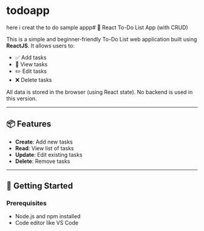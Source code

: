 # todoapp
here i creat the to do sample appp# 📝 React To-Do List App (with CRUD)

This is a simple and beginner-friendly To-Do List web application built using **ReactJS**. It allows users to:

- ✅ Add tasks
- 📄 View tasks
- ✏️ Edit tasks
- ❌ Delete tasks

All data is stored in the browser (using React state). No backend is used in this version.

---

## 📦 Features

- **Create**: Add new tasks
- **Read**: View list of tasks
- **Update**: Edit existing tasks
- **Delete**: Remove tasks

---

## 🚀 Getting Started

### Prerequisites

- Node.js and npm installed
- Code editor like VS Code



